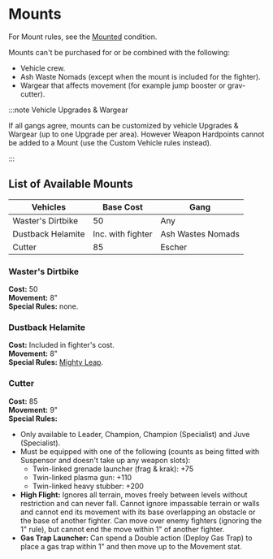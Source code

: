 # Mounts

For Mount rules, see the [Mounted](/docs/general-principles/conditions#mounted) condition.

Mounts can't be purchased for or be combined with the following:

- Vehicle crew.
- Ash Waste Nomads (except when the mount is included for the fighter).
- Wargear that affects movement (for example jump booster or grav-cutter).

:::note Vehicle Upgrades & Wargear

If all gangs agree, mounts can be customized by vehicle Upgrades & Wargear (up to one Upgrade per area). However Weapon Hardpoints cannot be added to a Mount (use the Custom Vehicle rules instead).

:::

## List of Available Mounts

| Vehicles          | Base Cost         | Gang              |
| ----------------- | ----------------- | ----------------- |
| Waster's Dirtbike | 50                | Any               |
| Dustback Helamite | Inc. with fighter | Ash Wastes Nomads |
| Cutter            | 85                | Escher            |

### Waster's Dirtbike

**Cost:** 50  
**Movement:** 8"  
**Special Rules:** none.

### Dustback Helamite

**Cost:** Included in fighter's cost.  
**Movement:** 8"  
**Special Rules:** [Mighty Leap](/docs/gang-fighters-and-their-weaponry/skills/#4-mighty-leap).

### Cutter

**Cost:** 85  
**Movement:** 9"  
**Special Rules:**

- Only available to Leader, Champion, Champion (Specialist) and Juve (Specialist).
- Must be equipped with one of the following (counts as being fitted with Suspensor and doesn't take up any weapon slots):
  - Twin-linked grenade launcher (frag & krak): +75
  - Twin-linked plasma gun: +110
  - Twin-linked heavy stubber: +200
- **High Flight:** Ignores all terrain, moves freely between levels without restriction and can never fall. Cannot ignore impassable terrain or walls and cannot end its movement with its base overlapping an obstacle or the base of another fighter. Can move over enemy fighters (ignoring the 1" rule), but cannot end the move within 1" of another fighter.
- **Gas Trap Launcher:** Can spend a Double action (Deploy Gas Trap) to place a gas trap within 1" and then move up to the Movement stat.
